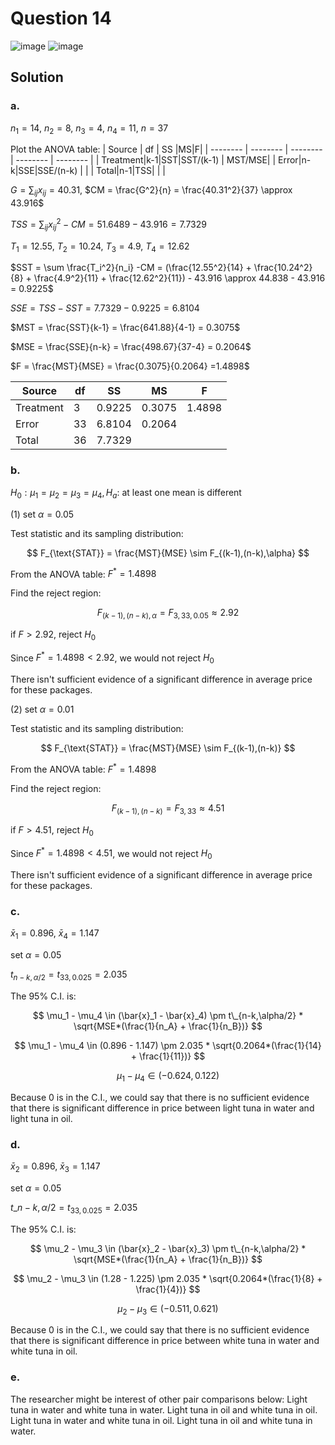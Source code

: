 # Question 14
![image](https://github.com/user-attachments/assets/cc4ee033-06e2-4a45-be3d-28322ffb4516)
![image](https://github.com/user-attachments/assets/c09f8c89-e70f-49d1-ada4-11a41752eb96)
## Solution
### a.
$n_1 = 14,$ $n_2 = 8,$ $n_3 = 4,$ $n_4 = 11,$ $n = 37$

Plot the ANOVA table:
| Source | df | SS |MS|F|
| -------- | -------- | -------- | -------- | -------- |
| Treatment|k-1|SST|SST/(k-1) | MST/MSE|
| Error|n-k|SSE|SSE/(n-k) | |
| Total|n-1|TSS| | |

$G = \sum_{ij}x_{ij} = 40.31,$ $CM = \frac{G^2}{n} = \frac{40.31^2}{37} \approx 43.916$
  
$TSS = \sum_{ij} x_{ij}^2 - CM = 51.6489 - 43.916 = 7.7329$

$T_1 = 12.55,$ $T_2 = 10.24,$ $T_3 = 4.9,$ $T_4 = 12.62$

$SST = \sum \frac{T_i^2}{n_i} -CM = (\frac{12.55^2}{14} + \frac{10.24^2}{8} + \frac{4.9^2}{11} + \frac{12.62^2}{11}) - 43.916 \approx 44.838 - 43.916 = 0.9225$

$SSE = TSS - SST = 7.7329 - 0.9225 = 6.8104$
  
$MST = \frac{SST}{k-1} = \frac{641.88}{4-1} = 0.3075$

$MSE = \frac{SSE}{n-k} = \frac{498.67}{37-4} = 0.2064$

$F = \frac{MST}{MSE} = \frac{0.3075}{0.2064} =1.4898$

| Source | df | SS |MS|F|
| -------- | -------- | -------- | -------- | -------- |
| Treatment|3| 0.9225| 0.3075|1.4898 |
| Error|33| 6.8104| 0.2064| |
| Total|36| 7.7329| | |

### b.

$H_0: \mu_1 = \mu_2 = \mu_3 =\mu_4, H_a:$ at least one mean is different

(1) set $\alpha = 0.05$

Test statistic and its sampling distribution:

$$
F_{\text{STAT}} = \frac{MST}{MSE} \sim F_{(k-1),(n-k),\alpha}
$$

From the ANOVA table: $F^* = 1.4898$

Find the reject region:

$$
F_{(k-1),(n-k),\alpha} = F_{3,33,0.05}  \approx 2.92
$$

if $F > 2.92$, reject $H_0$

Since $F^* = 1.4898 < 2.92$, we would not reject $H_0$

There isn't sufficient evidence of a significant difference in average price for these packages.

(2) set $\alpha = 0.01$

Test statistic and its sampling distribution:

$$
F_{\text{STAT}} = \frac{MST}{MSE} \sim F_{(k-1),(n-k)}
$$

From the ANOVA table: $F^* = 1.4898$

Find the reject region:

$$
F_{(k-1),(n-k)} = F_{3,33}  \approx 4.51
$$

if $F > 4.51$, reject $H_0$

Since $F^* = 1.4898 < 4.51$, we would not reject $H_0$

There isn't sufficient evidence of a significant difference in average price for these packages.

### c.
$\bar{x}_1 = 0.896,$ $\bar{x}_4 = 1.147$

set $\alpha = 0.05$

$t_{n-k,\alpha/2} = t_{33,0.025} = 2.035$

The 95% C.I. is:

$$
\mu_1 - \mu_4 \in (\bar{x}_1 - \bar{x}_4) \pm t\_{n-k,\alpha/2} * \sqrt{MSE*(\frac{1}{n_A} + \frac{1}{n_B})}
$$

$$
\mu_1 - \mu_4 \in (0.896 - 1.147) \pm 2.035 * \sqrt{0.2064*(\frac{1}{14} + \frac{1}{11})}
$$

$$
\mu_1 - \mu_4 \in (-0.624, 0.122)
$$

Because 0 is in the C.I., we could say that there is no sufficient evidence that there is significant difference in price between light tuna in water and light tuna in oil.

### d.

$\bar{x}_2 = 0.896,$ $\bar{x}_3 = 1.147$

set $\alpha = 0.05$

$t\_{n-k,\alpha/2} = t_{33,0.025} = 2.035$

The 95% C.I. is:

$$
\mu_2 - \mu_3 \in (\bar{x}_2 - \bar{x}_3) \pm t\_{n-k,\alpha/2} * \sqrt{MSE*(\frac{1}{n_A} + \frac{1}{n_B})}
$$

$$
\mu_2 - \mu_3 \in (1.28 - 1.225) \pm 2.035 * \sqrt{0.2064*(\frac{1}{8} + \frac{1}{4})}
$$

$$
\mu_2 - \mu_3 \in (-0.511, 0.621)
$$

Because 0 is in the C.I., we could say that there is no sufficient evidence that there is significant difference in price between white tuna in water and white tuna in oil.

### e.
The researcher might be interest of other pair comparisons below:
Light tuna in water and white tuna in water.
Light tuna in oil and white tuna in oil.
Light tuna in water and white tuna in oil.
Light tuna in oil and white tuna in water.
